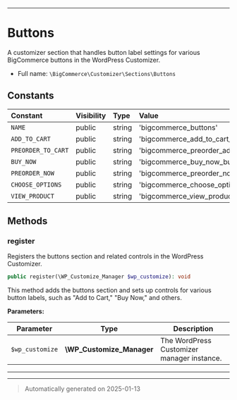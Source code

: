 ***

# Buttons

A customizer section that handles button label settings for various BigCommerce buttons in the WordPress Customizer.



* Full name: `\BigCommerce\Customizer\Sections\Buttons`


## Constants

| Constant | Visibility | Type | Value |
|:---------|:-----------|:-----|:------|
|`NAME`|public|string|&#039;bigcommerce_buttons&#039;|
|`ADD_TO_CART`|public|string|&#039;bigcommerce_add_to_cart_button_label&#039;|
|`PREORDER_TO_CART`|public|string|&#039;bigcommerce_preorder_add_to_cart_button_label&#039;|
|`BUY_NOW`|public|string|&#039;bigcommerce_buy_now_button_label&#039;|
|`PREORDER_NOW`|public|string|&#039;bigcommerce_preorder_now_button_label&#039;|
|`CHOOSE_OPTIONS`|public|string|&#039;bigcommerce_choose_options_button_label&#039;|
|`VIEW_PRODUCT`|public|string|&#039;bigcommerce_view_product_button_label&#039;|


## Methods


### register

Registers the buttons section and related controls in the WordPress Customizer.

```php
public register(\WP_Customize_Manager $wp_customize): void
```

This method adds the buttons section and sets up controls for various button labels,
such as "Add to Cart," "Buy Now," and others.






**Parameters:**

| Parameter | Type | Description |
|-----------|------|-------------|
| `$wp_customize` | **\WP_Customize_Manager** | The WordPress Customizer manager instance. |





***


***
> Automatically generated on 2025-01-13
